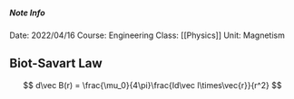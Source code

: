 ##### Note Info
Date: 2022/04/16
Course: Engineering
Class: [[Physics]]
Unit: Magnetism
## Biot-Savart Law
$$ d\vec B(r) = \frac{\mu_0}{4\pi}\frac{Id\vec l\times\vec{r}}{r^2} $$
